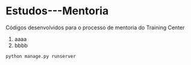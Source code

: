# Estudos---Mentoria
Códigos desenvolvidos para o processo de mentoria do Training Center

1. aaaa
2. bbbb



```
python manage.py runserver
```
